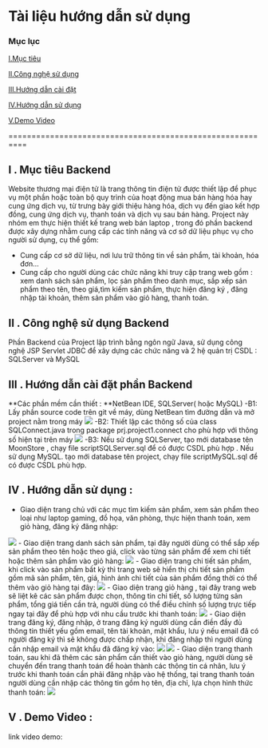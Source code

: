 # Tài liệu hướng dẫn sử dụng

### Mục lục

[I.Mục tiêu](#muctieu)

[II.Công nghệ sử dụng](#congnghesudung)

[III.Hướng dẫn cài đặt](#huongdancaidat)

[IV.Hướng dẫn sử dụng](#huongdansudung)

[V.Demo Video](#demovideo)


==========================================================

<a name="muctieu"></a>
## I . Mục tiêu Backend
  Website thương mại điện tử là trang thông tin điện tử được thiết lập để phục vụ một phần hoặc toàn bộ quy trình của hoạt động mua bán hàng hóa hay cung ứng dịch vụ, từ trưng bày giới thiệu hàng hóa, dịch vụ đến giao kết hợp đồng, cung ứng dịch vụ, thanh toán và dịch vụ sau bán hàng.
  Project này nhóm em thực hiện thiết kế trang web bán laptop , trong đó phần backend được xây dựng nhằm cung cấp các tính năng và cơ sở dữ liệu phục vụ cho người sử dụng, cụ thể gồm:
- Cung cấp cơ sở dữ liệu, nơi lưu trữ thông tin về sản phẩm, tài khoản, hóa đơn...
- Cung cấp cho người dùng các chức năng khi truy cập trang web gồm : xem danh sách sản phẩm, lọc sản phẩm theo danh mục, sắp xếp sản phẩm theo tên, theo giá,tìm kiếm sản phẩm, thực hiện đăng ký , đăng nhập tài khoản, thêm sản phẩm vào giỏ hàng, thanh toán.

<a name="congnghesudung"></a>
## II . Công nghệ sử dụng Backend
  Phần Backend của Project lập trình bằng ngôn ngữ Java, sử dụng công nghệ JSP Servlet JDBC để xây dựng các chức năng và 2 hệ quản trị CSDL : SQLServer và MySQL

<a name="huongdancaidat"></a>
## III . Hướng dẫn cài đặt phần Backend
**Các phần mềm cần thiết : **NetBean IDE, SQLServer( hoặc MySQL)
-B1: Lấy phần source code trên git về máy, dùng NetBean tìm đường dẫn và mở project nằm trong máy
<img src=https://i.imgur.com/wKEuXvP.png>
-B2: Thiết lập các thông số của class SQLConnect.java trong package prj.project1.connect cho phù hợp với thông số hiện tại trên máy
<img src=https://imgur.com/0b6WZI7>
-B3: Nếu sử dụng SQLServer, tạo mới database tên MoonStore , chạy file scriptSQLServer.sql để có được CSDL phù hợp .
Nếu sử dụng MySQL. tạo mới database tên project, chạy file scriptMySQL.sql để có được CSDL phù hợp.

<a name="huongdansudung"></a>
## IV . Hướng dẫn sử dụng :
- Giao diện trang chủ với các mục tìm kiếm sản phẩm, xem sản phẩm theo loại như laptop gaming, đồ họa, văn phòng, thực hiện thanh toán, xem giỏ hàng, đăng ký đăng nhập:
<img src="https://imgur.com/IBooYO7">
- Giao diện trang danh sách sản phẩm, tại đây người dùng có thể sắp xếp sản phẩm theo tên hoặc theo giá, click vào từng sản phẩm để xem chi tiết hoặc thêm sản phẩm vào giỏ hàng:
<img src=https://imgur.com/dSt0aIH>
- Giao diện trang chi tiết sản phẩm, khi click vào sản phẩm bất kỳ thì trang web sẽ hiển thị chi tiết sản phẩm gồm mã sản phẩm, tên, giá, hình ảnh chi tiết của sản phẩm đồng thời có thể thêm vào giỏ hàng tại đây:
<img src=https://imgur.com/oRRoiDa>
- Giao diện trang giỏ hàng , tại đây trang web sẽ liệt kê các sản phẩm được chọn, thông tin chi tiết, số lượng từng sản phẩm, tổng giá tiền cần trả, người dùng có thể điều chỉnh số lượng trực tiếp ngay tại đây để phù hợp với nhu cầu trước khi thanh toán:
<img src=https://imgur.com/52yynsG>
- Giao diện trang đăng ký, đăng nhập, ở trang đăng ký người dùng cần điền đầy đủ thông tin thiết yếu gồm email, tên tài khoản, mật khẩu, lưu ý nếu email đã có người đăng ký thì sẽ không được chấp nhận, khi đăng nhập thì người dùng cần nhập email và mật khẩu đã đăng ký vào:
<img src=https://imgur.com/ZMBFpe8>
<img src=https://imgur.com/7AVCEJh>
- Giao diện trang thanh toán, sau khi đã thêm các sản phẩm cần thiết vào giỏ hàng, người dùng sẽ chuyển đến trang thanh toán để hoàn thành các thông tin cá nhân, lưu ý trước khi thanh toán cần phải đăng nhập vào hệ thống, tại trang thanh toán người dùng cần nhập các thông tin gồm họ tên, địa chỉ, lựa chọn hình thức thanh toán:
<img src=https://imgur.com/n69Son9>

<a name="demovideo"></a>
## V . Demo Video :
link video demo:



